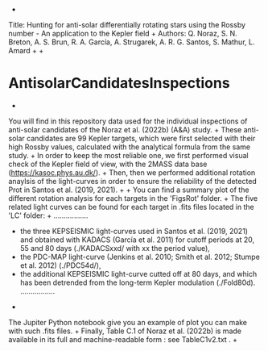 +
Title: Hunting for anti-solar differentially rotating stars using the Rossby number - An application to the Kepler field
+
Authors: Q. Noraz, S. N. Breton, A. S. Brun, R. A. García, A. Strugarek, A. R. G. Santos, S. Mathur, L. Amard
+
+
# AntisolarCandidatesInspections
+
You will find in this repository data used for the individual inspections of anti-solar candidates of the Noraz et al. (2022b) (A&A) study.
+
These anti-solar candidates are 99 Kepler targets, which were first selected with their high Rossby values, calculated with the analytical formula from the same study.
+
In order to keep the most reliable one, we first performed visual check of the Kepler field of view, with the 2MASS data base (https://kasoc.phys.au.dk/).
+
Then, then we performed additional rotation anaylsis of the light-curves in order to ensure the reliability of the detected Prot in Santos et al. (2019, 2021).
+
+
You can find a summary plot of the different rotation analysis for each targets in the 'FigsRot' folder.
+
The five related light curves can be found for each target in .fits files located in the 'LC' folder:
+
.................
- the three KEPSEISMIC light-curves used in Santos et al. (2019, 2021) and obtained with KADACS (García et al. 2011) for cutoff periods at 20, 55 and 80 days (./KADACSxxd/ with xx the period value),
- the PDC-MAP light-curve (Jenkins et al. 2010; Smith et al. 2012; Stumpe et al. 2012) (./PDC54d/),
- the additional KEPSEISMIC light-curve cutted off at 80 days, and which has been detrended from the long-term Kepler modulation (./Fold80d).
.................
+
The Jupiter Python notebook give you an example of plot you can make with such .fits files.
+
Finally, Table C.1 of Noraz et al. (2022b) is made available in its full and machine-readable form : see TableC1v2.txt .
+